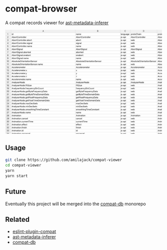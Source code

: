 compat-browser
==============

A compat records viewer for [ast-metadata-inferer](https://github.com/amilajack/ast-metadata-inferer)

<img src="screenshot.png" width="500px"/>

## Usage

```bash
git clone https://github.com/amilajack/compat-viewer
cd compat-viewer
yarn
yarn start
```

## Future

Eventually this project will be merged into the [compat-db](https://github.com/amilajack/compat-db) monorepo

## Related

* [eslint-plugin-compat](https://github.com/amilajack/eslint-plugin-compat)
* [ast-metadata-inferer](https://github.com/amilajack/ast-metadata-inferer)
* [compat-db](https://github.com/amilajack/compat-db)
